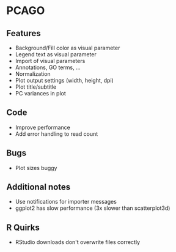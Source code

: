 # PCAGO

## Features

* Background/Fill color as visual parameter
* Legend text as visual parameter
* Import of visual parameters
* Annotations, GO terms, ...
* Normalization
* Plot output settings (width, height, dpi)
* Plot title/subtitle
* PC variances in plot

## Code

* Improve performance
* Add error handling to read count

## Bugs

* Plot sizes buggy

## Additional notes

* Use notifications for importer messages
* ggplot2 has slow performance (3x slower than scatterplot3d)

## R Quirks

* RStudio downloads don't overwrite files correctly
